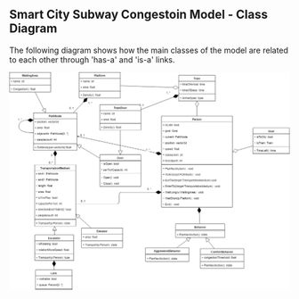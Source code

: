 ## Smart City Subway Congestoin Model - Class Diagram

The following diagram shows how the main classes of the model are related to each other through 'has-a' and 'is-a' links.


![Example Object Diagram](../images/MySubwaySystemClassDiag.png)


